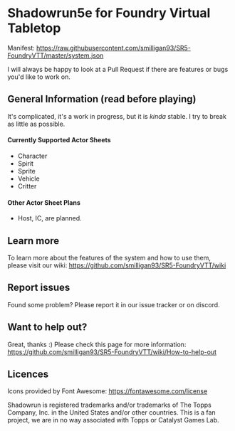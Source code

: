 # Shadowrun5e for Foundry Virtual Tabletop
Manifest: https://raw.githubusercontent.com/smilligan93/SR5-FoundryVTT/master/system.json

I will always be happy to look at a Pull Request if there are features or bugs you'd like to work on.

## General Information (read before playing)
It's complicated, it's a work in progress, but it is _kinda_ stable. I try to break as little as possible.

#### Currently Supported Actor Sheets 
- Character
- Spirit
- Sprite
- Vehicle
- Critter

#### Other Actor Sheet Plans
- Host, IC, are planned.

## Learn more
To learn more about the features of the system and how to use them, please visit our wiki: https://github.com/smilligan93/SR5-FoundryVTT/wiki

## Report issues
Found some problem? Please report it in our issue tracker or on discord.

## Want to help out?
Great, thanks :) Please check this page for more information: https://github.com/smilligan93/SR5-FoundryVTT/wiki/How-to-help-out

## Licences
Icons provided by Font Awesome: https://fontawesome.com/license

Shadowrun is registered trademarks and/or trademarks of The Topps Company, Inc. in the United States and/or other countries. This is a fan project, we are in no way associated with Topps or Catalyst Games Lab.